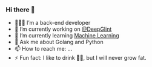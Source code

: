 ### Hi there 👋

- 🧑🏻‍💻 I’m a back-end developer
- 🔭 I’m currently working on [@DeepGlint](http://www.deepglint.com/)
- 🌱 I’m currently learning [Machine Learning](https://github.com/tensorflow/tensorflow)
- 💬 Ask me about Golang and Python
- 📫 How to reach me: ...
- ⚡ Fun fact: I like to drink 🧊🥤, but I will never grow fat.

<!--
**b1uema/b1uema** is a ✨ _special_ ✨ repository because its `README.md` (this file) appears on your GitHub profile.

Here are some ideas to get you started:

- 🔭 I’m currently working on [@DeepGlint](http://www.deepglint.com/)
- 🌱 I’m currently learning [Machine Learning](https://github.com/tensorflow/tensorflow)
- 👯 I’m looking to collaborate on ...
- 🤔 I’m looking for help with ...
- 💬 Ask me about Golang and Python
- 📫 How to reach me: ...
- 😄 Pronouns: ...
- ⚡ Fun fact: I like to drink 🧊🥤, but I will never grow fat.
-->
